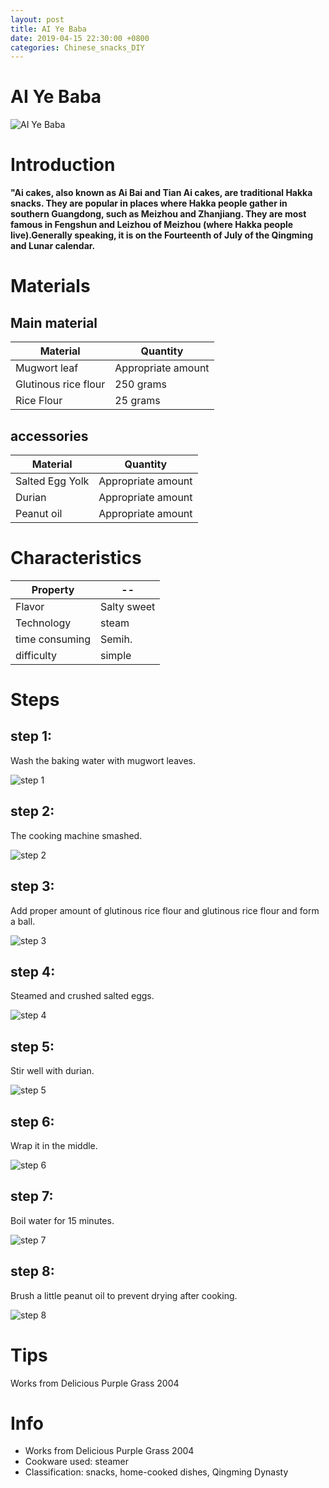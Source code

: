 ```yaml
---
layout: post
title: AI Ye Baba
date: 2019-04-15 22:30:00 +0800
categories: Chinese_snacks_DIY
---
```


# AI Ye Baba

![AI Ye Baba]({{site.baseurl}}/img/448195/448195.jpg)

# Introduction

**"Ai cakes, also known as Ai Bai and Tian Ai cakes, are traditional Hakka snacks. They are popular in places where Hakka people gather in southern Guangdong, such as Meizhou and Zhanjiang. They are most famous in Fengshun and Leizhou of Meizhou (where Hakka people live).Generally speaking, it is on the Fourteenth of July of the Qingming and Lunar calendar.**

# Materials


## Main material

Material|Quantity
--|--
Mugwort leaf|Appropriate amount
Glutinous rice flour|250 grams
Rice Flour|25 grams

## accessories

Material|Quantity
--|--
Salted Egg Yolk|Appropriate amount
Durian|Appropriate amount
Peanut oil|Appropriate amount

# Characteristics

Property|--
--|--
Flavor|Salty sweet
Technology|steam
time consuming|Semih.
difficulty|simple

# Steps

## step 1:

Wash the baking water with mugwort leaves.

![step 1]({{site.baseurl}}/img/448195/1.jpg)

## step 2:

The cooking machine smashed.

![step 2]({{site.baseurl}}/img/448195/2.jpg)

## step 3:

Add proper amount of glutinous rice flour and glutinous rice flour and form a ball.

![step 3]({{site.baseurl}}/img/448195/3.jpg)

## step 4:

Steamed and crushed salted eggs.

![step 4]({{site.baseurl}}/img/448195/4.jpg)

## step 5:

Stir well with durian.

![step 5]({{site.baseurl}}/img/448195/5.jpg)

## step 6:

Wrap it in the middle.

![step 6]({{site.baseurl}}/img/448195/6.jpg)

## step 7:

Boil water for 15 minutes.

![step 7]({{site.baseurl}}/img/448195/7.jpg)

## step 8:

Brush a little peanut oil to prevent drying after cooking.

![step 8]({{site.baseurl}}/img/448195/8.jpg)

# Tips

Works from Delicious Purple Grass 2004

# Info

- Works from Delicious Purple Grass 2004
- Cookware used: steamer
- Classification: snacks, home-cooked dishes, Qingming Dynasty